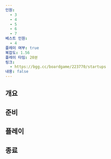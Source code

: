 ```yaml
---
인원:
  - 3
  - 4
  - 5
  - 6
  - 7
베스트 인원:
  - 4
플레이 여부: true
복잡도: 1.56
플레이 타임: 20분
링크:
  - https://bgg.cc/boardgame/223770/startups
내용: false
---
```

## 개요
## 준비
## 플레이
## 종료